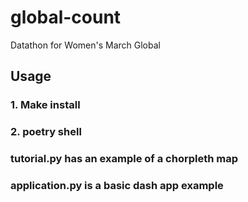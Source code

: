 # global-count
Datathon for Women's March Global


## Usage
### 1. Make install
### 2. poetry shell

### tutorial.py has an example of a chorpleth map

### application.py is a basic dash app example
